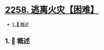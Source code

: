 # [2258. 逃离火灾【困难】](https://github.com/Tdahuyou/TNotes.leetcode/tree/main/notes/2258.%20%E9%80%83%E7%A6%BB%E7%81%AB%E7%81%BE%E3%80%90%E5%9B%B0%E9%9A%BE%E3%80%91)

<!-- region:toc -->

- [1. 📝 概述](#1--概述)

<!-- endregion:toc -->

## 1. 📝 概述
